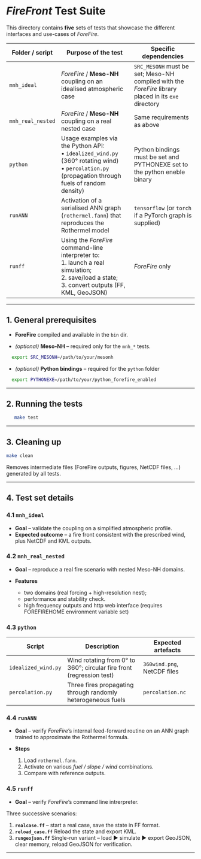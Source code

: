 
# *FireFront* Test Suite

This directory contains **five** sets of tests that showcase the different interfaces and use-cases of *ForeFire*.

| Folder / script | Purpose of the test | Specific dependencies |
| --------------- | ------------------ | --------------------- |
| `mnh_ideal` | *ForeFire* / **Meso-NH** coupling on an idealised atmospheric case | `SRC_MESONH` must be set; Meso-NH compiled with the *ForeFire* library placed in its `exe` directory |
| `mnh_real_nested` | *ForeFire* / **Meso-NH** coupling on a real nested case | Same requirements as above |
| `python` | Usage examples via the Python API:<br>• `idealized_wind.py` (360° rotating wind)<br>• `percolation.py` (propagation through fuels of random density) | Python bindings must be set and PYTHONEXE set to the python eneble binary |
| `runANN` | Activation of a serialised ANN graph (`rothermel.fann`) that reproduces the Rothermel model | `tensorflow` (or `torch` if a PyTorch graph is supplied) |
| `runff` | Using the *ForeFire* command-line interpreter to:<br>1. launch a real simulation;<br>2. save/load a state;<br>3. convert outputs (FF, KML, GeoJSON) | *ForeFire* only |

---

## 1. General prerequisites

* **ForeFire** compiled and available in the `bin` dir.

* *(optional)* **Meso-NH** – required only for the `mnh_*` tests.  
```bash
  export SRC_MESONH=/path/to/your/mesonh
```

* *(optional)* **Python bindings** – required for the `python` folder 

```bash
  export PYTHONEXE=/path/to/your/python_forefire_enabled
```

---

## 2. Running the tests

```bash
   make test
```

---

## 3. Cleaning up

```bash
make clean
```

Removes intermediate files (ForeFire outputs, figures, NetCDF files, …) generated by all tests.

---

## 4. Test set details

### 4.1 `mnh_ideal`

* **Goal** – validate the coupling on a simplified atmospheric profile.
* **Expected outcome** – a fire front consistent with the prescribed wind, plus NetCDF and KML outputs.

### 4.2 `mnh_real_nested`

* **Goal** – reproduce a real fire scenario with nested Meso-NH domains.
* **Features**

  * two domains (real forcing + high-resolution nest);
  * performance and stability check.
  * high frequency outputs and http web interface (requires FOREFIREHOME environment variable set)
  

### 4.3 `python`

| Script              | Description                                                          | Expected artefacts          |
| ------------------- | -------------------------------------------------------------------- | --------------------------- |
| `idealized_wind.py` | Wind rotating from 0° to 360°; circular fire front (regression test) | `360wind.png`, NetCDF files |
| `percolation.py`    | Three fires propagating through randomly heterogeneous fuels         | `percolation.nc`            |

### 4.4 `runANN`

* **Goal** – verify *ForeFire*’s internal feed-forward routine on an ANN graph trained to approximate the Rothermel formula.
* **Steps**

  1. Load `rothermel.fann`.
  2. Activate on various *fuel / slope / wind* combinations.
  3. Compare with reference outputs.

### 4.5 `runff`
* **Goal** – verify *ForeFire*’s command line intrerpreter.

Three successive scenarios:

1. **`realcase.ff`** – start a real case, save the state in FF format.
2. **`reload_case.ff`**  Reload the state and export KML.
3. **`rungeojson.ff`**  Single-run variant – load ► simulate ► export GeoJSON, clear memory, reload GeoJSON for verification.

---
